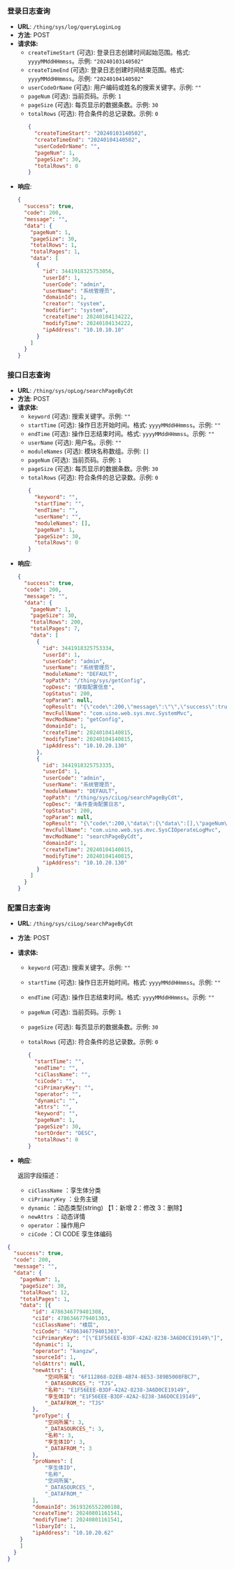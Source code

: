 ### 登录日志查询

- **URL**: `/thing/sys/log/queryLoginLog`
- **方法**: POST
- **请求体:**
  - `createTimeStart` (可选): 登录日志创建时间起始范围。格式: `yyyyMMddHHmmss`。示例: `"20240103140502"`
  - `createTimeEnd` (可选): 登录日志创建时间结束范围。格式: `yyyyMMddHHmmss`。示例: `"20240104140502"`
  - `userCodeOrName` (可选): 用户编码或姓名的搜索关键字。示例: `""`
  - `pageNum` (可选): 当前页码。示例: `1`
  - `pageSize` (可选): 每页显示的数据条数。示例: `30`
  - `totalRows` (可选): 符合条件的总记录数。示例: `0`
    ```json
    {
      "createTimeStart": "20240103140502",
      "createTimeEnd": "20240104140502",
      "userCodeOrName": "",
      "pageNum": 1,
      "pageSize": 30,
      "totalRows": 0
    }
    ```
- **响应**:
  ```json
  {
    "success": true,
    "code": 200,
    "message": "",
    "data": {
      "pageNum": 1,
      "pageSize": 30,
      "totalRows": 1,
      "totalPages": 1,
      "data": [
        {
          "id": 3441918325753056,
          "userId": 1,
          "userCode": "admin",
          "userName": "系统管理员",
          "domainId": 1,
          "creator": "system",
          "modifier": "system",
          "createTime": 20240104134222,
          "modifyTime": 20240104134222,
          "ipAddress": "10.10.10.10"
        }
      ]
    }
  }
  ```

### 接口日志查询

- **URL**: `/thing/sys/opLog/searchPageByCdt`
- **方法**: POST
- **请求体:**
  - `keyword` (可选): 搜索关键字。示例: `""`
  - `startTime` (可选): 操作日志开始时间。格式: `yyyyMMddHHmmss`。示例: `""`
  - `endTime` (可选): 操作日志结束时间。格式: `yyyyMMddHHmmss`。示例: `""`
  - `userName` (可选): 用户名。示例: `""`
  - `moduleNames` (可选): 模块名称数组。示例: `[]`
  - `pageNum` (可选): 当前页码。示例: `1`
  - `pageSize` (可选): 每页显示的数据条数。示例: `30`
  - `totalRows` (可选): 符合条件的总记录数。示例: `0`
    ```json
    {
      "keyword": "",
      "startTime": "",
      "endTime": "",
      "userName": "",
      "moduleNames": [],
      "pageNum": 1,
      "pageSize": 30,
      "totalRows": 0
    }
    ```
- **响应**:
  ```json
  {
    "success": true,
    "code": 200,
    "message": "",
    "data": {
      "pageNum": 1,
      "pageSize": 30,
      "totalRows": 200,
      "totalPages": 7,
      "data": [
        {
          "id": 3441918325753334,
          "userId": 1,
          "userCode": "admin",
          "userName": "系统管理员",
          "moduleName": "DEFAULT",
          "opPath": "/thing/sys/getConfig",
          "opDesc": "获取配置信息",
          "opStatus": 200,
          "opParam": null,
          "opResult": "{\"code\":200,\"message\":\"\",\"success\":true}",
          "mvcFullName": "com.uino.web.sys.mvc.SystemMvc",
          "mvcModName": "getConfig",
          "domainId": 1,
          "createTime": 20240104140815,
          "modifyTime": 20240104140815,
          "ipAddress": "10.10.20.130"
        },
        {
          "id": 3441918325753335,
          "userId": 1,
          "userCode": "admin",
          "userName": "系统管理员",
          "moduleName": "DEFAULT",
          "opPath": "/thing/sys/ciLog/searchPageByCdt",
          "opDesc": "条件查询配置日志",
          "opStatus": 200,
          "opParam": null,
          "opResult": "{\"code\":200,\"data\":{\"data\":[],\"pageNum\":1,\"pageSize\":30,\"totalPages\":1,\"totalRows\":0},\"message\":\"\",\"success\":true}",
          "mvcFullName": "com.uino.web.sys.mvc.SysCIOperateLogMvc",
          "mvcModName": "searchPageByCdt",
          "domainId": 1,
          "createTime": 20240104140815,
          "modifyTime": 20240104140815,
          "ipAddress": "10.10.20.130"
        }
      ]
    }
  }
  ```

### 配置日志查询

- **URL**: `/thing/sys/ciLog/searchPageByCdt`

- **方法**: POST

- **请求体:**

  - `keyword` (可选): 搜索关键字。示例: `""`
  - `startTime` (可选): 操作日志开始时间。格式: `yyyyMMddHHmmss`。示例: `""`
  - `endTime` (可选): 操作日志结束时间。格式: `yyyyMMddHHmmss`。示例: `""`
  - `pageNum` (可选): 当前页码。示例: `1`
  - `pageSize` (可选): 每页显示的数据条数。示例: `30`
  - `totalRows` (可选): 符合条件的总记录数。示例: `0`

    ```json
    {
      "startTime": "",
      "endTime": "",
      "ciClassName": "",
      "ciCode": "",
      "ciPrimaryKey": "",
      "operator": "",
      "dynamic": "",
      "attrs": "",
      "keyword": "",
      "pageNum": 1,
      "pageSize": 30,
      "sortOrder": "DESC",
      "totalRows": 0
    }
    ```

- **响应**:

  返回字段描述：

  - `ciClassName` ：孪生体分类
  - `ciPrimaryKey` ：业务主键
  - `dynamic` ：动态类型(string)  【1：新增  2：修改  3：删除】
  - `newAttrs` ：动态详情
  - `operator` ：操作用户
  - `ciCode` ：CI CODE 孪生体编码

```json
{
  "success": true,
  "code": 200,
  "message": "",
  "data": {
    "pageNum": 1,
    "pageSize": 30,
    "totalRows": 12,
    "totalPages": 1,
    "data": [{
        "id": 4786346779401308,
        "ciId": 4786346779401303,
        "ciClassName": "楼层",
        "ciCode": "4786346779401303",
        "ciPrimaryKey": "[\"E1F56EEE-B3DF-42A2-8238-3A6D0CE19149\"]",
        "dynamic": 1,
        "operator": "kangzw",
        "sourceId": 1,
        "oldAttrs": null,
        "newAttrs": {
            "空间所属": "6F112868-D2EB-4B74-8E53-389B5008FBC7",
            "_DATASOURCES_": "TJS",
            "名称": "E1F56EEE-B3DF-42A2-8238-3A6D0CE19149",
            "孪生体ID": "E1F56EEE-B3DF-42A2-8238-3A6D0CE19149",
            "_DATAFROM_": "TJS"
        },
        "proType": {
            "空间所属": 3,
            "_DATASOURCES_": 3,
            "名称": 3,
            "孪生体ID": 3,
            "_DATAFROM_": 3
        },
        "proNames": [
            "孪生体ID",
            "名称",
            "空间所属",
            "_DATASOURCES_",
            "_DATAFROM_"
        ],
        "domainId": 3619326552200188,
        "createTime": 20240801161541,
        "modifyTime": 20240801161541,
        "libaryId": 1,
        "ipAddress": "10.10.20.62"
    }
    ]
  }
}
```
